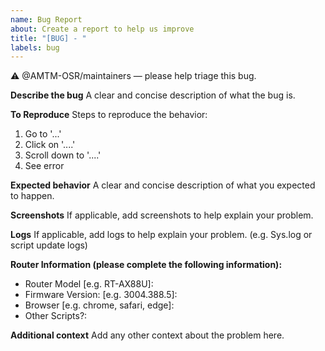 ```yaml
---
name: Bug Report
about: Create a report to help us improve
title: "[BUG] - "
labels: bug
---
```


<!-- Thanks for filing! -->
⚠️  @AMTM-OSR/maintainers — please help triage this bug.

**Describe the bug**
A clear and concise description of what the bug is.

**To Reproduce**
Steps to reproduce the behavior:
1. Go to '...'
2. Click on '....'
3. Scroll down to '....'
4. See error

**Expected behavior**
A clear and concise description of what you expected to happen.

**Screenshots**
If applicable, add screenshots to help explain your problem.

**Logs**
If applicable, add logs to help explain your problem. (e.g. Sys.log or script update logs)

**Router Information (please complete the following information):**
 - Router Model [e.g. RT-AX88U]: 
 - Firmware Version: [e.g. 3004.388.5]: 
 - Browser [e.g. chrome, safari, edge]: 
 - Other Scripts?:

**Additional context**
Add any other context about the problem here.

